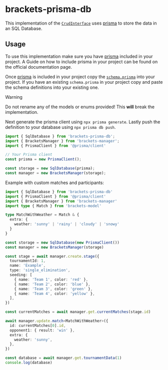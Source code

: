 # brackets-prisma-db

This implementation of the [`CrudInterface`](https://drarig29.github.io/brackets-docs/reference/manager/interfaces/CrudInterface.html)
uses [prisma](https://www.prisma.io/) to store the data in an SQL Database.

## Usage

To use this implementation make sure you have [prisma](https://www.prisma.io/) included in your project.
A Guide on how to include prisma in your project can be found on the official documentation page.

Once [prisma](https://www.prisma.io/) is included in your project copy the [`schema.prisma`](./prisma/schema.prisma) into your project.
If you have an existing `schema.prisma` in your project copy and paste the schema definitions into your existing one.

> [!WARNING]  
> Do not rename any of the models or enums provided! This **will** break the implementation.

Next generate the prisma client using `npx prisma generate`.
Lastly push the definition to your database using `npx prisma db push`.

```typescript
import { SqlDatabase } from 'brackets-prisma-db';
import { BracketsManager } from 'brackets-manager';
import { PrismaClient } from '@prisma/client'

// Your Prisma client
const prisma = new PrismaClient();

const storage = new SqlDatabase(prisma);
const manager = new BracketsManager(storage);
```

Example with custom matches and participants:

```typescript
import { SqlDatabase } from 'brackets-prisma-db'
import { PrismaClient } from '@prisma/client'
import { BracketsManager } from 'brackets-manager'
import type { Match } from 'brackets-model'

type MatchWithWeather = Match & {
  extra: {
    weather: 'sunny' | 'rainy' | 'cloudy' | 'snowy'
  }
}

const storage = new SqlDatabase(new PrismaClient())
const manager = new BracketsManager(storage)

const stage = await manager.create.stage({
  tournamentId: 1,
  name: 'Example',
  type: 'single_elimination',
  seeding: [
    { name: 'Team 1', color: 'red' },
    { name: 'Team 2', color: 'blue' },
    { name: 'Team 3', color: 'green' },
    { name: 'Team 4', color: 'yellow' },
  ],
})

const currentMatches = await manager.get.currentMatches(stage.id)

await manager.update.match<MatchWithWeather>({
  id: currentMatches[0].id,
  opponent1: { result: 'win' },
  extra: {
    weather: 'sunny',
  },
})

const database = await manager.get.tournamentData(1)
console.log(database)
```
